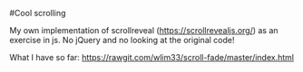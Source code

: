 #Cool scrolling

My own implementation of scrollreveal (https://scrollrevealjs.org/) as an exercise in js. 
No jQuery and no looking at the original code!


What I have so far: https://rawgit.com/wlim33/scroll-fade/master/index.html
